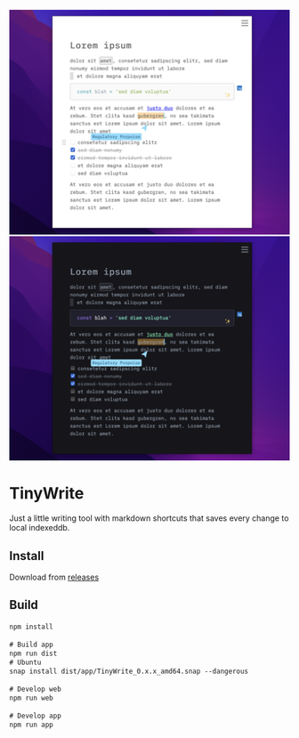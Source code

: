 ![Screenshot Light](/screenshot-light.png)
![Screenshot Dark](/screenshot-dark.png)

# TinyWrite

Just a little writing tool with markdown shortcuts that saves every change to
local indexeddb.

## Install

Download from [releases](https://github.com/dennis84/tiny-write/releases)

## Build

```
npm install

# Build app
npm run dist
# Ubuntu
snap install dist/app/TinyWrite_0.x.x_amd64.snap --dangerous

# Develop web
npm run web

# Develop app
npm run app
```
